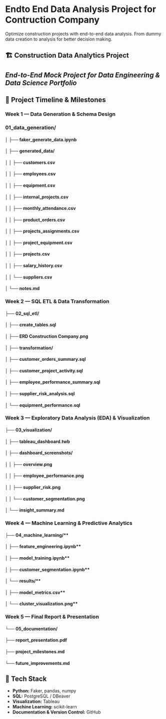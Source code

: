 # Endto End Data Analysis Project for Contruction Company 
Optimize construction projects with end-to-end data analysis. From dummy data creation to analysis for better decision making. 


## 🏗️ Construction Data Analytics Project
## *End-to-End Mock Project for Data Engineering & Data Science Portfolio*

## 📅 Project Timeline & Milestones
### **Week 1 — Data Generation & Schema Design**

### 01_data_generation/
#### │   ├── faker_generate_data.ipynb
#### │   ├── generated_data/
#### │   │   ├── customers.csv
#### │   │   ├── employees.csv
#### │   │   ├── equipment.csv
#### │   │   ├── internal_projects.csv
#### │   │   ├── monthly_attendance.csv
#### │   │   ├── product_orders.csv
#### │   │   ├── projects_assignments.csv
#### │   │   ├── project_equipment.csv
#### │   │   ├── projects.csv
#### │   │   ├── salary_history.csv
#### │   │   └── suppliers.csv
#### │   └── notes.md

### **Week 2 — SQL ETL & Data Transformation**

#### ├── 02_sql_etl/
#### │   ├── create_tables.sql
#### │   ├── ERD Construction Company.png
#### │   ├── transformation/
#### │       ├── customer_orders_summary.sql
#### │       ├── customer_project_activity.sql
#### │       ├── employee_performance_summary.sql
#### │       ├── supplier_risk_analysis.sql
#### │       └── equipment_performance.sql

### **Week 3 — Exploratory Data Analysis (EDA) & Visualization**

#### ├── 03_visualization/
#### │   ├── tableau_dashboard.twb
#### │   ├── dashboard_screenshots/
#### │   │   ├── overview.png
#### │   │   ├── employee_performance.png
#### │   │   ├── supplier_risk.png
#### │   │   └── customer_segmentation.png
#### │   └── insight_summary.md

### **Week 4 — Machine Learning & Predictive Analytics**

#### ├── 04_machine_learning/**
#### │   ├── feature_engineering.ipynb**
#### │   ├── model_training.ipynb**
#### │   ├── customer_segmentation.ipynb**
#### │   └── results/**
#### │       ├── model_metrics.csv**
#### │       └── cluster_visualization.png**

### **Week 5 — Final Report & Presentation**

#### └── 05_documentation/
  #### ├── report_presentation.pdf
  #### ├── project_milestones.md
  #### └── future_improvements.md

## 🧠 Tech Stack

* **Python:** Faker, pandas, numpy
* **SQL:** PostgreSQL / DBeaver
* **Visualization:** Tableau
* **Machine Learning:** scikit-learn
* **Documentation & Version Control:** GitHub
